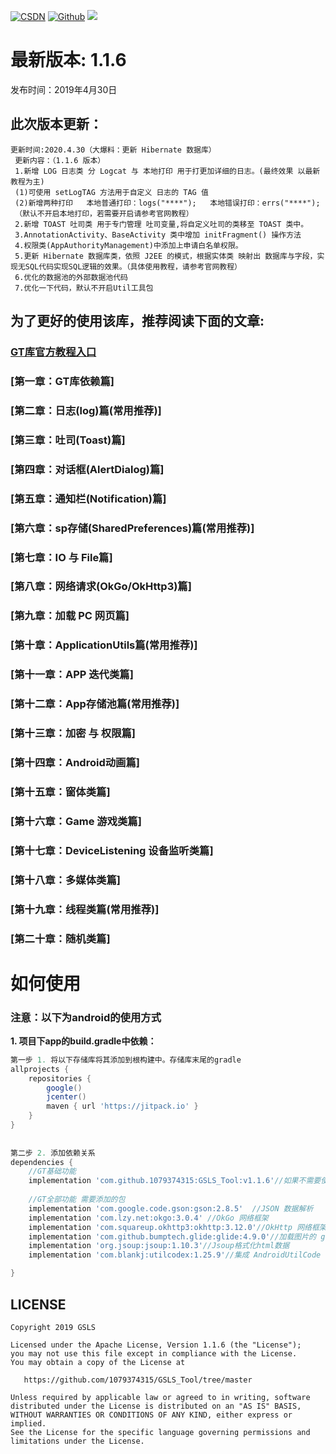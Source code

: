 [![CSDN](https://img.shields.io/badge/Android%20Arsenal-Fragmentation-brightgreen.svg?style=flat)](https://blog.csdn.net/qq_39799899)
[![Github](https://travis-ci.org/YoKeyword/Fragmentation.svg?branch=master)](https://github.com/1079374315)
[![](https://jitpack.io/v/1079374315/GSLS_Tool.svg)](https://jitpack.io/#1079374315/GSLS_Tool)


# 最新版本: 1.1.6
发布时间：2019年4月30日 

## 此次版本更新： 
````
更新时间:2020.4.30（大爆料：更新 Hibernate 数据库）
 更新内容：（1.1.6 版本）
 1.新增 LOG 日志类 分 Logcat 与 本地打印 用于打更加详细的日志。(最终效果 以最新教程为主)
 (1)可使用 setLogTAG 方法用于自定义 日志的 TAG 值
 (2)新增两种打印   本地普通打印：logs("****");   本地错误打印：errs("****");
 （默认不开启本地打印，若需要开启请参考官网教程）
 2.新增 TOAST 吐司类 用于专门管理 吐司变量,将自定义吐司的类移至 TOAST 类中。
 3.AnnotationActivity、BaseActivity 类中增加 initFragment() 操作方法
 4.权限类(AppAuthorityManagement)中添加上申请白名单权限。
 5.更新 Hibernate 数据库类，依照 J2EE 的模式，根据实体类 映射出 数据库与字段，实现无SQL代码实现SQL逻辑的效果。（具体使用教程，请参考官网教程）
 6.优化的数据池的外部数据池代码
 7.优化一下代码，默认不开启Util工具包
````

## 为了更好的使用该库，推荐阅读下面的文章:
### [GT库官方教程入口](https://blog.csdn.net/qq_39799899/category_9956339.html)

### [第一章：GT库依赖篇]
### [第二章：日志(log)篇(常用推荐)]
### [第三章：吐司(Toast)篇]
### [第四章：对话框(AlertDialog)篇]
### [第五章：通知栏(Notification)篇]
### [第六章：sp存储(SharedPreferences)篇(常用推荐)]
### [第七章：IO 与 File篇]
### [第八章：网络请求(OkGo/OkHttp3)篇]
### [第九章：加载 PC 网页篇]
### [第十章：ApplicationUtils篇(常用推荐)]
### [第十一章：APP 迭代类篇]
### [第十二章：App存储池篇(常用推荐)]
### [第十三章：加密 与 权限篇]
### [第十四章：Android动画篇]
### [第十五章：窗体类篇]
### [第十六章：Game 游戏类篇]
### [第十七章：DeviceListening  设备监听类篇]
### [第十八章：多媒体类篇]
### [第十九章：线程类篇(常用推荐)]
### [第二十章：随机类篇]



# 如何使用
### 注意：以下为android的使用方式
**1. 项目下app的build.gradle中依赖：**

````gradle
第一步 1. 将以下存储库将其添加到根构建中。存储库末尾的gradle
allprojects {
    repositories {
        google()
        jcenter()
        maven { url 'https://jitpack.io' }
    }
}
	
	
第二步 2. 添加依赖关系
dependencies {
	//GT基础功能
	implementation 'com.github.1079374315:GSLS_Tool:v1.1.6'//如果不需要使用全部功能，可以只添加GT基础依赖。
	
	//GT全部功能 需要添加的包
 	implementation 'com.google.code.gson:gson:2.8.5'  //JSON 数据解析
 	implementation 'com.lzy.net:okgo:3.0.4' //OkGo 网络框架
 	implementation 'com.squareup.okhttp3:okhttp:3.12.0'//OkHttp 网络框架
 	implementation 'com.github.bumptech.glide:glide:4.9.0'//加载图片的 glide
 	implementation 'org.jsoup:jsoup:1.10.3'//Jsoup格式化html数据
 	implementation 'com.blankj:utilcodex:1.25.9'//集成 AndroidUtilCode 工具包

}
````



## LICENSE
````
Copyright 2019 GSLS

Licensed under the Apache License, Version 1.1.6 (the "License");
you may not use this file except in compliance with the License.
You may obtain a copy of the License at

   https://github.com/1079374315/GSLS_Tool/tree/master

Unless required by applicable law or agreed to in writing, software
distributed under the License is distributed on an "AS IS" BASIS,
WITHOUT WARRANTIES OR CONDITIONS OF ANY KIND, either express or implied.
See the License for the specific language governing permissions and
limitations under the License.
````
